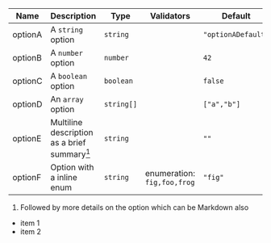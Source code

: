 
| Name    | Description                                                                         | Type       | Validators                  | Default            |
| ------- | ----------------------------------------------------------------------------------- | ---------- | --------------------------- | ------------------ |
| optionA | A `string` option                                                                   | `string`   |                             | `"optionADefault"` |
| optionB | A `number` option                                                                   | `number`   |                             | `42`               |
| optionC | A `boolean` option                                                                  | `boolean`  |                             | `false`            |
| optionD | An `array` option                                                                   | `string[]` |                             | `["a","b"]`        |
| optionE | Multiline description as a brief summary<a href="#optionE-details"><sup>1</sup></a> | `string`   |                             | `""`               |
| optionF | Option with a inline enum                                                           | `string`   | enumeration: `fig,foo,frog` | `"fig"`            |


1. <a id="optionE-details"></a>Followed by more details on
the option which can be Markdown also
  - item 1
  - item 2

